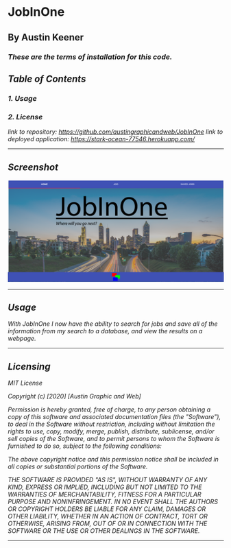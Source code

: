 # JobInOne

## By Austin Keener <br>
### <i>These are the terms of installation for this code.<i>
## Table of Contents
### 1. Usage <br>
### 2. License<br>

link to repository: https://github.com/austingraphicandweb/JobInOne
link to deployed application: https://stark-ocean-77546.herokuapp.com/
<hr>

## Screenshot

![screenshot](./misc/screenshot.PNG)


<hr>


## Usage
<i>With JobInOne I now have the ability to search for jobs and save all of the information from my search to a database, and view the results on a webpage.<i>
<hr>

## Licensing
<i>
MIT License

Copyright (c) [2020] [Austin Graphic and Web]

Permission is hereby granted, free of charge, to any person obtaining a copy
of this software and associated documentation files (the "Software"), to deal
in the Software without restriction, including without limitation the rights
to use, copy, modify, merge, publish, distribute, sublicense, and/or sell
copies of the Software, and to permit persons to whom the Software is
furnished to do so, subject to the following conditions:

The above copyright notice and this permission notice shall be included in all
copies or substantial portions of the Software.

THE SOFTWARE IS PROVIDED "AS IS", WITHOUT WARRANTY OF ANY KIND, EXPRESS OR
IMPLIED, INCLUDING BUT NOT LIMITED TO THE WARRANTIES OF MERCHANTABILITY,
FITNESS FOR A PARTICULAR PURPOSE AND NONINFRINGEMENT. IN NO EVENT SHALL THE
AUTHORS OR COPYRIGHT HOLDERS BE LIABLE FOR ANY CLAIM, DAMAGES OR OTHER
LIABILITY, WHETHER IN AN ACTION OF CONTRACT, TORT OR OTHERWISE, ARISING FROM,
OUT OF OR IN CONNECTION WITH THE SOFTWARE OR THE USE OR OTHER DEALINGS IN THE
SOFTWARE.<i>
<hr>